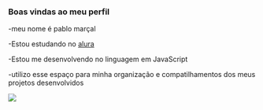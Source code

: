 ### Boas vindas ao meu perfil 

-meu nome é pablo marçal

-Estou estudando no [alura](https://www.alura.com.br)

-Estou me desenvolvendo no linguagem em JavaScript

-utilizo esse espaço para minha organização e compatilhamentos dos meus projetos desenvolvidos

![](https://media.tenor.com/opEBWw0uddoAAAAM/umm.gif)
